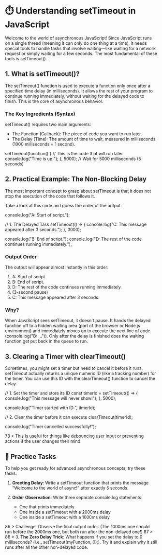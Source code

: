 # ⏱️ Understanding setTimeout in JavaScript

Welcome to the world of asynchronous JavaScript! Since JavaScript runs on a single thread (meaning it can only do one thing at a time), it needs special tools to handle tasks that involve waiting—like waiting for a network request or simply waiting for a few seconds. The most fundamental of these tools is setTimeout().

## 1. What is setTimeout()?

The setTimeout() function is used to execute a function only once after a specified time delay (in milliseconds). It allows the rest of your program to continue running immediately, without waiting for the delayed code to finish. This is the core of asynchronous behavior.

### The Key Ingredients (Syntax)

setTimeout() requires two main arguments:

- The Function (Callback): The piece of code you want to run later.
- The Delay (Time): The amount of time to wait, measured in milliseconds (1000 milliseconds = 1 second).

setTimeout(function() {
    // This is the code that will run later
    console.log("Time is up!");
}, 5000); // Wait for 5000 milliseconds (5 seconds)

## 2. Practical Example: The Non-Blocking Delay

The most important concept to grasp about setTimeout is that it does not stop the execution of the code that follows it.

Take a look at this code and guess the order of the output:

console.log("A: Start of script.");

// 1. The Delayed Task
setTimeout(() => {
    console.log("C: This message appeared after 3 seconds.");
}, 3000);

console.log("B: End of script.");
console.log("D: The rest of the code continues running immediately.");

### Output Order

The output will appear almost instantly in this order:

1. A: Start of script.
2. B: End of script.
3. D: The rest of the code continues running immediately.
4. (3-second pause)
5. C: This message appeared after 3 seconds.

### Why?

When JavaScript sees setTimeout, it doesn't pause. It hands the delayed function off to a hidden waiting area (part of the browser or Node.js environment) and immediately moves on to execute the next line of code (console.log("B: ...")). Only after the delay is finished does the waiting function get put back in the queue to run.

## 3. Clearing a Timer with clearTimeout()

Sometimes, you might set a timer but need to cancel it before it runs. setTimeout actually returns a unique numeric ID (like a tracking number) for the timer. You can use this ID with the clearTimeout() function to cancel the delay.

// 1. Set the timer and store its ID
const timerId = setTimeout(() => {
    console.log("This message will never show!");
}, 5000);

console.log("Timer started with ID:", timerId);

// 2. Clear the timer before it can execute
clearTimeout(timerId);

console.log("Timer cancelled successfully!");

73  > This is useful for things like debouncing user input or preventing actions if the user changes their mind.

## 🚀 Practice Tasks

To help you get ready for advanced asynchronous concepts, try these tasks:

1. **Greeting Delay**: Write a setTimeout function that prints the message "Welcome to the world of async!" after exactly 5 seconds.

2. **Order Observation**: Write three separate console.log statements:
   - One that prints immediately
   - One inside a setTimeout with a 2000ms delay
   - One inside a setTimeout with a 1000ms delay

86  > Challenge: Observe the final output order. (The 1000ms one should run before the 2000ms one, but both run after the non-delayed one!)
87  > 
88  > 3. **The Zero Delay Trick**: What happens if you set the delay to 0 milliseconds? (i.e., setTimeout(myFunction, 0);). Try it and explain why it still runs after all the other non-delayed code.
